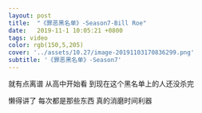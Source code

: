 ```yaml
---
layout: post
title:  "《罪恶黑名单》-Season7-Bill Roe"
date:   2019-11-1 10:05:21 +0800
tags: video
color: rgb(150,5,205)
cover: '../assets/10.27/image-20191103170836299.png'
subtitle: '《罪恶黑名单》-Season7'
---
```


就有点离谱 从高中开始看 到现在这个黑名单上的人还没杀完

懒得讲了 每次都是那些东西 真的消磨时间利器